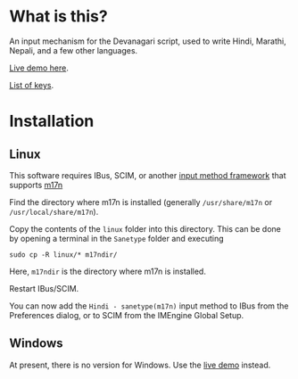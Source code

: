 # What is this?

An input mechanism for the Devanagari script, used to write Hindi, Marathi, 
Nepali, and a few other languages. 

[Live demo here](http://anubhav-chattoraj.github.io/sanetype/).

[List of keys](http://anubhav-chattoraj.github.io/sanetype/#keys).

# Installation

## Linux

This software requires IBus, SCIM, or another 
[input method framework](http://fedoraproject.org/wiki/I18N/InputMethods)
that supports [m17n](http://www.nongnu.org/m17n/)

Find the directory where m17n is installed (generally `/usr/share/m17n` or
`/usr/local/share/m17n`).

Copy the contents of the `linux` folder into this directory. This can be done by
opening a terminal in the `Sanetype` folder and executing

    sudo cp -R linux/* m17ndir/
    
Here, `m17ndir` is the directory where m17n is installed. 

Restart IBus/SCIM. 

You can now add the `Hindi - sanetype(m17n)` input method to IBus from the 
Preferences dialog, or to SCIM from the IMEngine Global Setup.

## Windows

At present, there is no version for Windows. Use the 
[live demo](http://anubhav-chattoraj.github.io/sanetype/) instead.